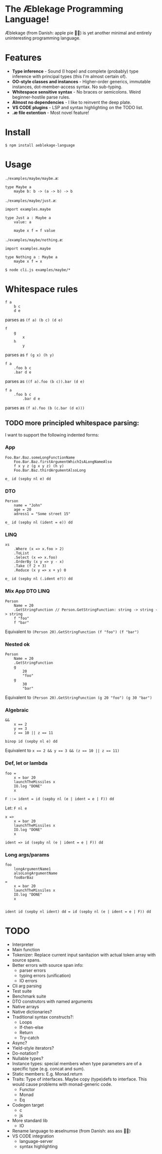 # The Æblekage Programming Language!

Æblekage (from Danish: apple pie 🍏🥧) is yet another minimal and entirely uninteresting programming language.

# Features

* **Type inference** - Sound (I hope) and complete (probably) type inference with principal types (this I'm almost certain of).
* **OO-style classes and instances** - Higher-order generics, immutable instances, dot-member-access syntax. No sub-typing.
* **Whitespace sensitive syntax** - No braces or semicolons. Weird beginner-hostile parse rules.
* **Almost no dependencies** - I like to reinvent the deep plate.
* **VS CODE plugins** - LSP and syntax highlighting on the TODO list.
* **.æ file extention** - Most novel feature!

# Install

```
$ npm install aeblekage-language
```

# Usage
`./examples/maybe/maybe.æ`:
```
type Maybe a
    maybe b: b -> (a -> b) -> b
```

`./examples/maybe/just.æ`:
```
import examples.maybe

type Just a : Maybe a
    value: a

    maybe x f = f value
```

`./examples/maybe/nothing.æ`:
```
import examples.maybe

type Nothing a : Maybe a
    maybe x f = x
```

```
$ node cli.js examples/maybe/*
```

# Whitespace rules

```
f a
    b c
    d e
```
parses as `(f a) (b c) (d e)`


```
f
    g
        x
    h
        y
```
parses as `f (g x) (h y)`


```
f a
    .foo b c
    .bar d e
```
parses as `((f a).foo (b c)).bar (d e)`


```
f a
    .foo b c
        .bar d e
```
parses as `(f a).foo (b (c.bar (d e)))`

## TODO more principled whitespace parsing:

I want to support the following indented forms:

### App
```
Foo.Bar.Baz.someLongFunctionName
    Foo.Bar.Baz.firstArgumentWhichIsALongNameAlso
    f x y z (g x y z) (h y)
    Foo.Bar.Baz.thirdArgumentAlsoLong
```
`e_ id (sepby nl e) dd`

### DTO
```
Person
    name = "John"
    age = 20
    adress1 = "Some street 15"
```
`e_ id (sepby nl (ident = e)) dd`

### LINQ
```
xs
    .Where (x => x.foo > 2)
    .ToList
    .Select (x => x.foo)
    .OrderBy (x y => y - x)
    .Take (f 2 + 3)
    .Reduce (x y => x + y) 0
```
`e_ id (sepby nl (.ident e?)) dd`


### Mix App DTO LINQ
```
Person
    Name = 20
    .GetStringFunction // Person.GetStringFunction: string -> string -> string
    f "foo"
    f "bar"
```
Equivalent to `(Person 20).GetStringFunction (f "foo") (f "bar")`

### Nested ok
```
Person
    Name = 20
    .GetStringFunction
    g
        20 
        "foo"
    g
        30
        "bar"
```
Equivalent to `(Person 20).GetStringFunction (g 20 "foo") (g 30 "bar")`

### Algebraic
```
&&
    x == 2
    y == 3
    z == 10 || z == 11 
```
`binop id (sepby nl e) dd`

Equivalent to `x == 2 && y == 3 && (z == 10 || z == 11)`

### Def, let or lambda
```
foo =
    x = bar 20
    launchTheMissiles x
    IO.log "DONE"
    x
```
`F ::= ident = id (sepby nl (e | ident = e | F)) dd`

Let: `F nl e`
```
x =>
    x = bar 20
    launchTheMissiles x
    IO.log "DONE"
    x
```
`ident => id (sepby nl (e | ident = e | F)) dd`

### Long args/params
```
foo 
    longArgumentName1
    alsoLongArgumentName
    fooBarBaz
=
    x = bar 20
    launchTheMissiles x
    IO.log "DONE"
    x
    
```
`ident id (sepby nl ident) dd = id (sepby nl (e | ident = e | F)) dd`

# TODO

- Interpreter
- Main function
- Tokenizer: Replace current input sanitazion with actual token array with source spans.
- Better errors with source span info:
    - parser errors
    - typing errors (unification)
    - IO errors
- Cli arg parsing
- Test suite
- Benchmark suite
- DTO construtors with named arguments
- Native arrays
- Native dictionaries?
- Traditional syntax constructs?: 
    - Loops
    - If-then-else
    - Return
    - Try-catch
- Async?
- Yield-style iterators?
- Do-notation?
- Nullable types?
- Instance types: special members when type parameters are of a specific type (e.g. concat and sum).
- Static members: E.g. Monad.return
- Traits: Type of interfaces. Maybe copy (type)defs to interface. This would cause problems with monad-generic code.
    - Functor
    - Monad
    - Eq
- Codegen target
    - c
    - js
- More standard lib
    - IO
- Rename language to æselnumse (from Danish: ass ass 🐴🍑)
- VS CODE integration
    - language-server
    - syntax highlighting
